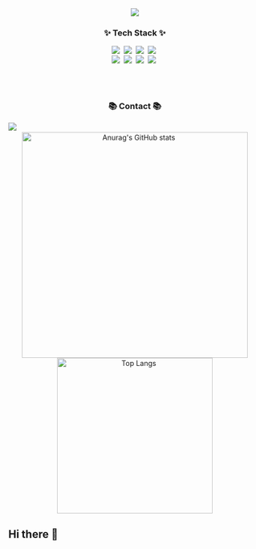 <div align="center">
  <img src="https://capsule-render.vercel.app/api?type=waving&color=gradient&customColorList=10&height=200&text=Dinga's%20GITHUB&fontSize=50&animation=twinkling&fontAlign=50&fontAlignY=36" />
</div>



<h3 align="center">✨ Tech Stack ✨</h3>
<div align="center">
  <img src="https://img.shields.io/badge/Spring-3DDC84?style=flat&logo=spring&logoColor=white"/>&nbsp
  <img src="https://img.shields.io/badge/JavaScript-F7DF1E?style=flat&logo=javascript&logoColor=white"/>&nbsp
  <img src="https://img.shields.io/badge/intelliJ-21BDDB?style=flat&logo=intellijidea&logoColor=white"/>&nbsp
  <img src="https://img.shields.io/badge/mysql-4479A1?style=flat&logo=mysql&logoColor=white"/>&nbsp
</div>

<div align="center">
  <img src="https://img.shields.io/badge/C-A8B9CC?style=flat&logo=c&logoColor=white"/>&nbsp
  <img src="https://img.shields.io/badge/JAVA-C00000?style=flat&logo=JAVA&logoColor=white"/>&nbsp
  <img src="https://img.shields.io/badge/docker-2496ED?style=flat&logo=docker&logoColor=white"/>&nbsp
  <img src="https://img.shields.io/badge/AWS-1ED760?style=flat&logo=AWS&logoColor=white"/>&nbsp
</div>

<br><br>

<h3 align="center">📚 Contact 📚</h3>
  <img src="https://img.shields.io/badge&logo=tistory&logoColor=white"/>&nbsp
<div align="center">
 
</div>

<div align="center">
  <img src="https://github-readme-stats.vercel.app/api?username=doldollee00&show_icons=true&hide=contribs,prs&cache_seconds=86400&theme=radical" alt="Anurag's GitHub stats" width="450"/>
  <img src="https://github-readme-stats.vercel.app/api/top-langs/?username=doldollee00&layout=compact" alt="Top Langs" width="310"/>
</div>












<div align="center">
 
</div>





## Hi there 👋

<!--
**doldollee00/doldollee00** is a ✨ _special_ ✨ repository because its `README.md` (this file) appears on your GitHub profile.

Here are some ideas to get you started:

- 🔭 I’m currently working on ...
- 🌱 I’m currently learning ...
- 👯 I’m looking to collaborate on ...
- 🤔 I’m looking for help with ...
- 💬 Ask me about ...
- 📫 How to reach me: ...
- 😄 Pronouns: ...
- ⚡ Fun fact: ...
-->
